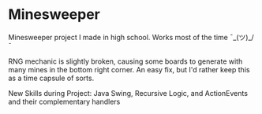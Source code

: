 # Minesweeper
Minesweeper project I made in high school. Works most of the time ¯\_(ツ)_/¯

RNG mechanic is slightly broken, causing some boards to generate with many mines in the bottom right corner. An easy fix, but I'd rather keep this as a time capsule of sorts.

New Skills during Project: Java Swing, Recursive Logic, and ActionEvents and their complementary handlers
